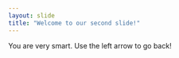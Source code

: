 ```yaml
---
layout: slide
title: "Welcome to our second slide!"
---
```

You are very smart.
Use the left arrow to go back!
